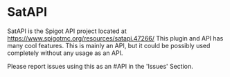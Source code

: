 # SatAPI
SatAPI is the Spigot API project located at https://www.spigotmc.org/resources/satapi.47266/
This plugin and API has many cool features. This is mainly an API, but it could be possibly used completely without any usage as an API.



Please report issues using this as an #API in the 'Issues' Section. 

